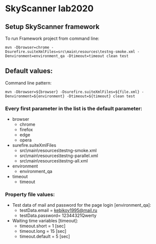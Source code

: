 # SkyScanner lab2020
## Setup SkyScanner framework
To run Framework project from command line:
```
mvn -Dbrowser=chrome -Dsurefire.suiteXmlFiles=src\main\resources\testng-smoke.xml -Denvironment=environment_qa -Dtimeout=timeout clean test
```

## Default values:
Command line pattern:
```
mvn -Dbrowser=${browser} -Dsurefire.suiteXmlFiles=${file.xml} -Denvironment=${environment} -Dtimeout=${timeout} clean test
```
### Every first parameter in the list is the default parameter:
* browser
    - chrome 
    - firefox
    - edge
    - opera
* surefire.suiteXmlFiles
    - src\main\resources\testng-smoke.xml 
    - src\main\resources\testng-parallel.xml
    - src\main\resources\testng-all.xml
* environment
    - environment_qa 
* timeout
    - timeout 
    
### Property file values:
* Test data of mail and password for the page login [environment_qa]:
    - testData.email = kebikov1995@mail.ru
    - testData.password= 12344321Qwerty
* Waiting time variables [timeout]:
    - timeout.short = 1 [sec]
    - timeout.long = 15 [sec]
    - timeout.default = 5 [sec]